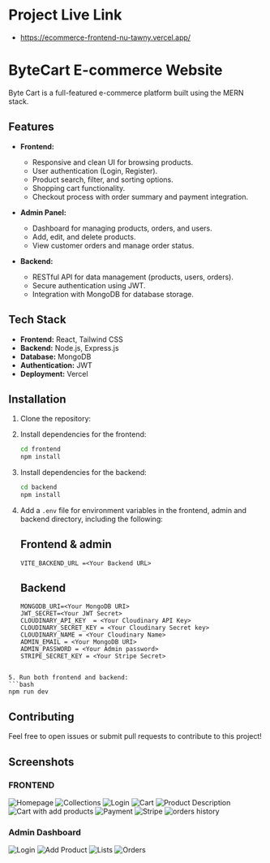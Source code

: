 # Project Live Link

  - https://ecommerce-frontend-nu-tawny.vercel.app/

# ByteCart E-commerce Website 

Byte Cart is a full-featured e-commerce platform built using the MERN stack.

## Features

- **Frontend:**

  - Responsive and clean UI for browsing products.
  - User authentication (Login, Register).
  - Product search, filter, and sorting options.
  - Shopping cart functionality.
  - Checkout process with order summary and payment integration.

- **Admin Panel:**

  - Dashboard for managing products, orders, and users.
  - Add, edit, and delete products.
  - View customer orders and manage order status.

- **Backend:**
  - RESTful API for data management (products, users, orders).
  - Secure authentication using JWT.
  - Integration with MongoDB for database storage.

## Tech Stack

- **Frontend:** React, Tailwind CSS
- **Backend:** Node.js, Express.js
- **Database:** MongoDB
- **Authentication:** JWT
- **Deployment:** Vercel

## Installation

1. Clone the repository:

2. Install dependencies for the frontend:

   ```bash
   cd frontend
   npm install
   ```

3. Install dependencies for the backend:

   ```bash
   cd backend
   npm install
   ```

4. Add a `.env` file for environment variables in the frontend, admin and backend directory, including the following:

   ## Frontend & admin

   ```
   VITE_BACKEND_URL =<Your Backend URL>
   ```

   ## Backend

   ```
   MONGODB_URI=<Your MongoDB URI>
   JWT_SECRET=<Your JWT Secret>
   CLOUDINARY_API_KEY  = <Your Cloudinary API Key>
   CLOUDINARY_SECRET_KEY = <Your Cloudinary Secret key>
   CLOUDINARY_NAME = <Your Cloudinary Name>
   ADMIN_EMAIL = <Your MongoDB URI>
   ADMIN_PASSWORD = <Your Admin password>
   STRIPE_SECRET_KEY = <Your Stripe Secret>
   ```

````

5. Run both frontend and backend:
```bash
npm run dev
````

## Contributing

Feel free to open issues or submit pull requests to contribute to this project!

## Screenshots

### FRONTEND
![Homepage](./frontend/public/)
![Collections](./frontend/public/)
![Login](./frontend/public/)
![Cart](./frontend/public/)
![Product Description](./frontend/public/)
![Cart with add products](./frontend/public/)
![Payment](./frontend/public/)
![Stripe](./frontend/public/)
![orders history](./frontend/public/)

### Admin Dashboard

![Login](./frontend/public/)
![Add Product](./frontend/public/)
![Lists](./frontend/public/)
![Orders](./frontend/public/)


